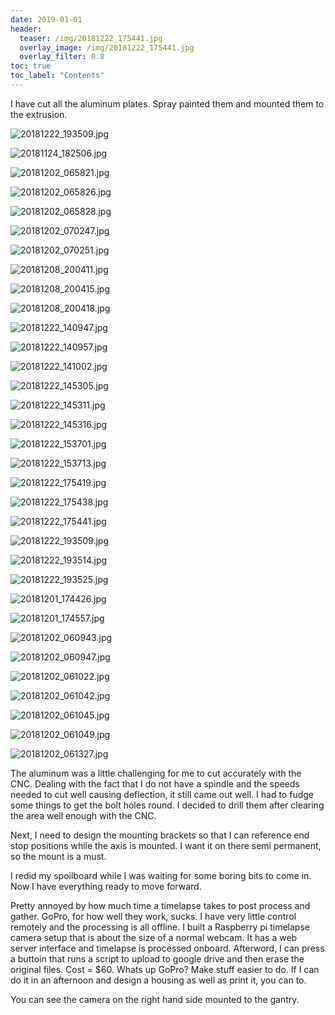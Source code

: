 ```yaml
---
date: 2019-01-01
header:
  teaser: /img/20181222_175441.jpg
  overlay_image: /img/20181222_175441.jpg
  overlay_filter: 0.8
toc: true
toc_label: "Contents"
--- 
```

I have cut all the aluminum plates. Spray painted them and mounted them to the
extrusion.

![20181222_193509.jpg](/img/20181222_193509.jpg)


![20181124_182506.jpg](/img/20181124_182506.jpg)



![20181202_065821.jpg](/img/20181202_065821.jpg)



![20181202_065826.jpg](/img/20181202_065826.jpg)



![20181202_065828.jpg](/img/20181202_065828.jpg)



![20181202_070247.jpg](/img/20181202_070247.jpg)



![20181202_070251.jpg](/img/20181202_070251.jpg)



![20181208_200411.jpg](/img/20181208_200411.jpg)



![20181208_200415.jpg](/img/20181208_200415.jpg)



![20181208_200418.jpg](/img/20181208_200418.jpg)



![20181222_140947.jpg](/img/20181222_140947.jpg)



![20181222_140957.jpg](/img/20181222_140957.jpg)



![20181222_141002.jpg](/img/20181222_141002.jpg)



![20181222_145305.jpg](/img/20181222_145305.jpg)



![20181222_145311.jpg](/img/20181222_145311.jpg)



![20181222_145316.jpg](/img/20181222_145316.jpg)



![20181222_153701.jpg](/img/20181222_153701.jpg)



![20181222_153713.jpg](/img/20181222_153713.jpg)



![20181222_175419.jpg](/img/20181222_175419.jpg)



![20181222_175438.jpg](/img/20181222_175438.jpg)



![20181222_175441.jpg](/img/20181222_175441.jpg)



![20181222_193509.jpg](/img/20181222_193509.jpg)



![20181222_193514.jpg](/img/20181222_193514.jpg)


![20181222_193525.jpg](/img/20181222_193525.jpg)



![20181201_174426.jpg](/img/20181201_174426.jpg)



![20181201_174557.jpg](/img/20181201_174557.jpg)



![20181202_060943.jpg](/img/20181202_060943.jpg)



![20181202_060947.jpg](/img/20181202_060947.jpg)



![20181202_061022.jpg](/img/20181202_061022.jpg)



![20181202_061042.jpg](/img/20181202_061042.jpg)



![20181202_061045.jpg](/img/20181202_061045.jpg)



![20181202_061049.jpg](/img/20181202_061049.jpg)



![20181202_061327.jpg](/img/20181202_061327.jpg)


The aluminum was a little challenging for me to cut accurately with the CNC.
Dealing with the fact that I do not have a spindle and the speeds needed to
cut well causing deflection, it still came out well. I had to fudge some
things to get the bolt holes round. I decided to drill them after clearing the
area well enough with the CNC.

Next, I need to design the mounting brackets so that I can reference end stop
positions while the axis is mounted. I want it on there semi permanent, so the
mount is a must.

I redid my spoilboard while I was waiting for some boring bits to come in. Now
I have everything ready to move forward.

Pretty annoyed by how much time a timelapse takes to post process and gather.
GoPro, for how well they work, sucks. I have very little control remotely and
the processing is all offline. I built a Raspberry pi timelapse camera setup
that is about the size of a normal webcam. It has a web server interface and
timelapse is processed onboard. Afterword, I can press a buttoin that runs a
script to upload to google drive and then erase the original files. Cost =
$60. Whats up GoPro? Make stuff easier to do. If I can do it in an afternoon
and design a housing as well as print it, you can to.

You can see the camera on the right hand side mounted to the gantry.


